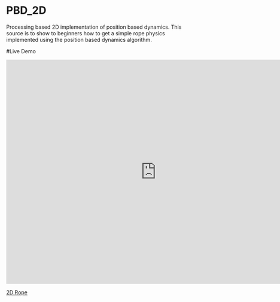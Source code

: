# PBD_2D
Processing based 2D implementation of position based dynamics. This source is to show to beginners how to get a simple rope physics implemented using the position based dynamics algorithm.

#Live Demo
<iframe src="http://rawgit.com/mmmovania/PBD_2D/master/Processing/applet/index.html"
        width="800" height="600" frameborder="0"
        allowfullscreen sandbox>
</iframe>

<a target="_blank" href="http://rawgit.com/mmmovania/PBD_2D/master/Processing/applet/index.html">2D Rope</a> 
